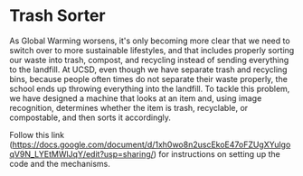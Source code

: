 # Trash Sorter
As Global Warming worsens, it's only becoming more clear that we need to switch over to more sustainable lifestyles, and that includes properly sorting our waste into trash, compost, and recycling instead of sending everything to the landfill. At UCSD, even though we have separate trash and recycling bins, because people often times do not separate their waste properly, the school ends up throwing everything into the landfill. To tackle this problem, we have designed a machine that looks at an item and, using image recognition, determines whether the item is trash, recyclable, or compostable, and then sorts it accordingly.

Follow this link (https://docs.google.com/document/d/1xh0wo8n2uscEkoE47oFZUgXYulgoqV9N_LYEtMWlJqY/edit?usp=sharing/) for instructions on setting up the code and the mechanisms.
